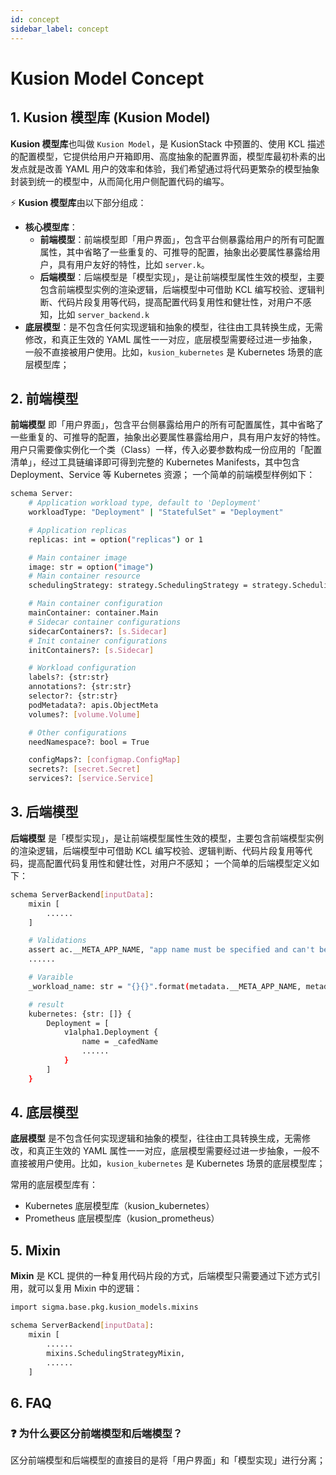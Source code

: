 ```yaml
---
id: concept
sidebar_label: concept
---
```


# Kusion Model Concept

## 1. Kusion 模型库 (Kusion Model)

**Kusion 模型库**也叫做 `Kusion Model`，是 KusionStack 中预置的、使用 KCL 描述的配置模型，它提供给用户开箱即用、高度抽象的配置界面，模型库最初朴素的出发点就是改善 YAML 用户的效率和体验，我们希望通过将代码更繁杂的模型抽象封装到统一的模型中，从而简化用户侧配置代码的编写。

⚡️ **Kusion 模型库**由以下部分组成：

- **核心模型库**：
  - **前端模型**：前端模型即「用户界面」，包含平台侧暴露给用户的所有可配置属性，其中省略了一些重复的、可推导的配置，抽象出必要属性暴露给用户，具有用户友好的特性，比如 `server.k`。
  - **后端模型**：后端模型是「模型实现」，是让前端模型属性生效的模型，主要包含前端模型实例的渲染逻辑，后端模型中可借助 KCL 编写校验、逻辑判断、代码片段复用等代码，提高配置代码复用性和健壮性，对用户不感知，比如 `server_backend.k`
- **底层模型**：是不包含任何实现逻辑和抽象的模型，往往由工具转换生成，无需修改，和真正生效的 YAML 属性一一对应，底层模型需要经过进一步抽象，一般不直接被用户使用。比如，`kusion_kubernetes` 是 Kubernetes 场景的底层模型库；

## 2. 前端模型

**前端模型** 即「用户界面」，包含平台侧暴露给用户的所有可配置属性，其中省略了一些重复的、可推导的配置，抽象出必要属性暴露给用户，具有用户友好的特性。用户只需要像实例化一个类（Class）一样，传入必要参数构成一份应用的「配置清单」，经过工具链编译即可得到完整的 Kubernetes Manifests，其中包含 Deployment、Service 等 Kubernetes 资源； 一个简单的前端模型样例如下：

```bash
schema Server:
    # Application workload type, default to 'Deployment'
    workloadType: "Deployment" | "StatefulSet" = "Deployment"

    # Application replicas
    replicas: int = option("replicas") or 1

    # Main container image
    image: str = option("image")
    # Main container resource
    schedulingStrategy: strategy.SchedulingStrategy = strategy.SchedulingStrategy{}

    # Main container configuration
    mainContainer: container.Main
    # Sidecar container configurations
    sidecarContainers?: [s.Sidecar]
    # Init container configurations
    initContainers?: [s.Sidecar]

    # Workload configuration
    labels?: {str:str}
    annotations?: {str:str}
    selector?: {str:str}
    podMetadata?: apis.ObjectMeta
    volumes?: [volume.Volume]

    # Other configurations
    needNamespace?: bool = True

    configMaps?: [configmap.ConfigMap]
    secrets?: [secret.Secret]
    services?: [service.Service]
```

## 3. 后端模型

**后端模型** 是「模型实现」，是让前端模型属性生效的模型，主要包含前端模型实例的渲染逻辑，后端模型中可借助 KCL 编写校验、逻辑判断、代码片段复用等代码，提高配置代码复用性和健壮性，对用户不感知； 一个简单的后端模型定义如下：

```bash
schema ServerBackend[inputData]:
    mixin [
        ......
    ]

    # Validations
    assert ac.__META_APP_NAME, "app name must be specified and can't be empty or None or Undefined"
    ......

    # Varaible
    _workload_name: str = "{}{}".format(metadata.__META_APP_NAME, metadata.__META_ENV_TYPE_NAME).lower()

    # result
    kubernetes: {str: []} {
        Deployment = [
            v1alpha1.Deployment {
                name = _cafedName
                ......
            }
        ]
    }
```

## 4. 底层模型

**底层模型** 是不包含任何实现逻辑和抽象的模型，往往由工具转换生成，无需修改，和真正生效的 YAML 属性一一对应，底层模型需要经过进一步抽象，一般不直接被用户使用。比如，`kusion_kubernetes` 是 Kubernetes 场景的底层模型库；

常用的底层模型库有：

* Kubernetes 底层模型库（kusion_kubernetes）
* Prometheus 底层模型库（kusion_prometheus）

## 5. Mixin

**Mixin** 是 KCL 提供的一种复用代码片段的方式，后端模型只需要通过下述方式引用，就可以复用 Mixin 中的逻辑：

```bash
import sigma.base.pkg.kusion_models.mixins

schema ServerBackend[inputData]:
    mixin [
        ......
        mixins.SchedulingStrategyMixin,
        ......
    ]
```

## 6. FAQ

### ❓ 为什么要区分前端模型和后端模型？

区分前端模型和后端模型的直接目的是将「用户界面」和「模型实现」进行分离；
